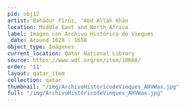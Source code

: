 ```yaml
---
pid: obj12
artist: Bahādur Fīrūz, ʻAbd Allāh Khān
location: Middle East and North Africa
label: Imágen con Archivo Histórico de Vieques
_date: Around 1628 - 1658
object_type: Imágenes
current_location: Qatar National Library
source: https://www.wdl.org/en/item/10668/
order: '11'
layout: qatar_item
collection: qatar
thumbnail: "/img/ArchivoHistóricodeVieques_AHVWax.jpg"
full: "/img/ArchivoHistóricodeVieques_AHVWax.jpg"
---
```

